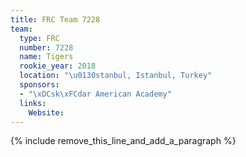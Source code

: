 ```yaml
---
title: FRC Team 7228
team:
  type: FRC
  number: 7228
  name: Tigers
  rookie_year: 2018
  location: "\u0130stanbul, Istanbul, Turkey"
  sponsors:
  - "\xDCsk\xFCdar American Academy"
  links:
    Website:
---
```


{% include remove_this_line_and_add_a_paragraph %}